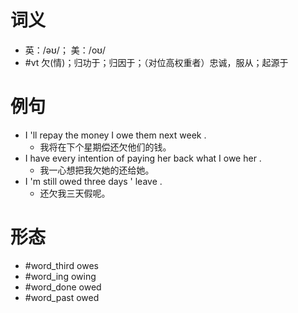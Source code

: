 # 词义
- 英：/əʊ/； 美：/oʊ/
- #vt 欠(情)；归功于；归因于；（对位高权重者）忠诚，服从；起源于
# 例句
- I 'll repay the money I owe them next week .
	- 我将在下个星期偿还欠他们的钱。
- I have every intention of paying her back what I owe her .
	- 我一心想把我欠她的还给她。
- I 'm still owed three days ' leave .
	- 还欠我三天假呢。
# 形态
- #word_third owes
- #word_ing owing
- #word_done owed
- #word_past owed
